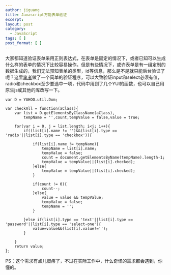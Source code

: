 ```yaml
---
author: jiguang
title: Javascript万能表单验证
excerpt:
layout: post
category:
  - JavaScript
tags: [ ]
post_format: [ ]
---
```

大家都知道验证表单采用正则表达式，在表单是固定的情况下，或者已知可以生成什么样的表单的情况下比较容易操作。但是有些情况下，或许表单是有一组定制的数据生成的，我们无法预知表单的类型，id等信息，那么是不是就只能后台验证了呢？这里[笔者][1]做了一个简单的验证程序，可以大致验证input和select必须有值，radio和checkbox至少要选中一项，代码中用到了几个YUI的函数，也可以自己用原生js或其他的库改写一下。

    var D = YAHOO.util.Dom;
    
    var checkAll = function(aClass){
        var list = D.getElementsByClassName(aClass),
            tempName = '',count,tempValue = false,value = true;
    
        for(var i = 0, j = list.length; i<j; i++){
            if((list[i].name != '')&&(list[i].type == 'radio'||list[i].type == 'checkbox')){
    
                if(list[i].name != tempName){
                    tempName = list[i].name;
                    tempValue = false;
                    count = document.getElementsByName(tempName).length-1;
                    tempValue = tempValue||(list[i].checked);
                }else{
                    tempValue = tempValue||(list[i].checked);
                }
    
                if(count != 0){
                    count--;
                }else{
                    value = value && tempValue;
                    tempValue = false;
                    tempName = '';
                }
    
            }else if(list[i].type == 'text'||list[i].type == 'password'||list[i].type == 'select-one'){
                value=value&&(list[i].value!='');
            }
    
        }
        return value;
    };

PS：这个需求有点儿蛋疼了，不过在实际工作中，什么奇怪的需求都会遇到，你懂的。

 [1]: http://jiguang.github.com "笔者"